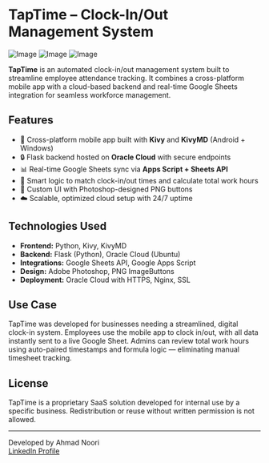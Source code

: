 # TapTime – Clock-In/Out Management System

![Image](https://github.com/user-attachments/assets/cb8e309d-22f8-4a34-896d-c3b69e5aa6a3)
![Image](https://github.com/user-attachments/assets/568432de-2a7a-440d-bda7-686d41b55aad)
![Image](https://github.com/user-attachments/assets/03eed0de-4084-473c-9da4-492b80af7048)

**TapTime** is an automated clock-in/out management system built to streamline employee attendance tracking. It combines a cross-platform mobile app with a cloud-based backend and real-time Google Sheets integration for seamless workforce management.

## Features

- 📲 Cross-platform mobile app built with **Kivy** and **KivyMD** (Android + Windows)
- 🔒 Flask backend hosted on **Oracle Cloud** with secure endpoints
- 📊 Real-time Google Sheets sync via **Apps Script + Sheets API**
- 🧠 Smart logic to match clock-in/out times and calculate total work hours
- 🎨 Custom UI with Photoshop-designed PNG buttons
- ☁️ Scalable, optimized cloud setup with 24/7 uptime

## Technologies Used

- **Frontend:** Python, Kivy, KivyMD
- **Backend:** Flask (Python), Oracle Cloud (Ubuntu)
- **Integrations:** Google Sheets API, Google Apps Script
- **Design:** Adobe Photoshop, PNG ImageButtons
- **Deployment:** Oracle Cloud with HTTPS, Nginx, SSL

## Use Case

TapTime was developed for businesses needing a streamlined, digital clock-in system. Employees use the mobile app to clock in/out, with all data instantly sent to a live Google Sheet. Admins can review total work hours using auto-paired timestamps and formula logic — eliminating manual timesheet tracking.

## License

TapTime is a proprietary SaaS solution developed for internal use by a specific business. Redistribution or reuse without written permission is not allowed.

---

Developed by Ahmad Noori  
[LinkedIn Profile](https://www.linkedin.com/in/ahmad-noori1103/)
